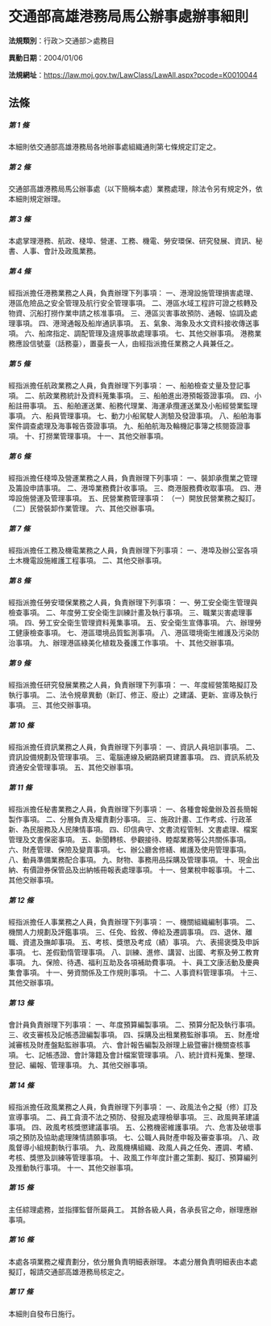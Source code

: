 # 交通部高雄港務局馬公辦事處辦事細則

**法規類別**：行政＞交通部＞處務目

**異動日期**：2004/01/06  

**法規網址**：https://law.moj.gov.tw/LawClass/LawAll.aspx?pcode=K0010044





## 法條
##### 第 1 條
本細則依交通部高雄港務局各地辦事處組織通則第七條規定訂定之。

##### 第 2 條
交通部高雄港務局馬公辦事處（以下簡稱本處）業務處理，除法令另有規定外，依本細則規定辦理。

##### 第 3 條
本處掌理港務、航政、棧埠、營運、工務、機電、勞安環保、研究發展、資訊、秘書、人事、會計及政風業務。

##### 第 4 條
經指派擔任港務業務之人員，負責辦理下列事項：
一、港灣設施管理損害處理、港區危險品之安全管理及航行安全管理事項。
二、港區水域工程許可證之核轉及物資、沉船打撈作業申請之核准事項。 
三、港區災害事故預防、通報、協調及處理事項。 
四、港灣通報及船岸通訊事項。 
五、氣象、海象及水文資料接收傳送事項。 
六、船席指定、調配管理及違規事故處理事項。 
七、其他交辦事項。 
港務業務應設信號臺（話務臺），置臺長一人，由經指派擔任業務之人員兼任之。

##### 第 5 條
經指派擔任航政業務之人員，負責辦理下列事項：
一、船舶檢查丈量及登記事項。 
二、航政業務統計及資料蒐集事項。 
三、船舶進出港預報簽證事項。 
四、小船註冊事項。 
五、船舶運送業、船務代理業、海運承攬運送業及小船經營業監理事項。 
六、船員管理事項。 
七、動力小船駕駛人測驗及發證事項。 
八、船舶海事案件調查處理及海事報告簽證事項。 
九、船舶航海及輪機記事簿之核閱簽證事項。 
十、打撈業管理事項。 
十一、其他交辦事項。

##### 第 6 條
經指派擔任棧埠及營運業務之人員，負責辦理下列事項：
一、裝卸承攬業之管理及籌設申請事項。 
二、港埠業務費計收事項。 
三、商港服務費收取事項。 
四、港埠設施營運及管理事項。 
五、民營業務管理事項： 
（一）開放民營業務之擬訂。 
（二）民營裝卸作業管理。 
六、其他交辦事項。

##### 第 7 條
經指派擔任工務及機電業務之人員，負責辦理下列事項：
一、港埠及辦公室各項土木機電設施維護工程事項。 
二、其他交辦事項。

##### 第 8 條
經指派擔任勞安環保業務之人員，負責辦理下列事項：
一、勞工安全衛生管理與檢查事項。 
二、年度勞工安全衛生訓練計畫及執行事項。 
三、職業災害處理事項。 
四、勞工安全衛生管理資料蒐集事項。
五、安全衛生宣傳事項。 
六、辦理勞工健康檢查事項。 
七、港區環境品質監測事項。 
八、港區環境衛生維護及污染防治事項。 
九、辦理港區綠美化植栽及養護工作事項。 
十、其他交辦事項。

##### 第 9 條
經指派擔任研究發展業務之人員，負責辦理下列事項：
一、年度經營策略擬訂及執行事項。 
二、法令規章異動（新訂、修正、廢止）之建議、更新、宣導及執行事項。
三、其他交辦事項。

##### 第 10 條
經指派擔任資訊業務之人員，負責辦理下列事項：
一、資訊人員培訓事項。 
二、資訊設備規劃及管理事項。 
三、電腦連線及網路網頁建置事項。 
四、資訊系統及資通安全管理事項。 
五、其他交辦事項。

##### 第 11 條
經指派擔任秘書業務之人員，負責辦理下列事項：
一、各種會報彙辦及首長簡報製作事項。 
二、分層負責及權責劃分事項。 
三、施政計畫、工作考成、行政革新、為民服務及人民陳情事項。 
四、印信典守、文書流程管制、文書處理、檔案管理及文書保密事項。 
五、新聞轉核、參觀接待、睦鄰業務等公共關係事項。 
六、財產管理、保險及變賣事項。 
七、辦公廳舍修繕、維護及使用管理事項。 
八、動員準備業務配合事項。 
九、財物、事務用品採購及管理事項。 
十、現金出納、有價證券保管品及出納帳冊報表處理事項。 
十一、營業稅申報事項。 
十二、其他交辦事項。

##### 第 12 條
經指派擔任人事業務之人員，負責辦理下列事項：
一、機關組織編制事項。 
二、機關人力規劃及評鑑事項。 
三、任免、銓敘、俸給及遷調事項。 
四、退休、離職、資遣及撫卹事項。 
五、考核、獎懲及考成（績）事項。
六、表揚褒獎及申訴事項。 
七、差假勤惰管理事項。 
八、訓練、進修、講習、出國、考察及勞工教育事項。 
九、保險、待遇、福利互助及各項補助費事項。 
十、員工文康活動及慶典集會事項。 
十一、勞資關係及工作規則事項。 
十二、人事資料管理事項。 
十三、其他交辦事項。

##### 第 13 條
會計員負責辦理下列事項：
一、年度預算編製事項。 
二、預算分配及執行事項。 
三、收支審核及記帳憑證編製事項。 
四、採購及出租業務監辦事項。 
五、財產增減審核及財產盤點監辦事項。 
六、會計報告編製及辦理上級暨審計機關查核事項。 
七、記帳憑證、會計簿籍及會計檔案管理事項。 
八、統計資料蒐集、整理、登記、編報、管理事項。 
九、其他交辦事項。

##### 第 14 條
經指派擔任政風業務之人員，負責辦理下列事項：
一、政風法令之擬（修）訂及宣導事項。
二、員工貪瀆不法之預防、發掘及處理檢舉事項。 
三、政風興革建議事項。 
四、政風考核獎懲建議事項。 
五、公務機密維護事項。 
六、危害及破壞事項之預防及協助處理陳情請願事項。 
七、公職人員財產申報及審查事項。 
八、政風督導小組規劃執行事項。 
九、政風機構組織、政風人員之任免、遷調、考績、考核、獎懲及訓練等管理事項。
十、政風工作年度計畫之策劃、擬訂、預算編列及推動執行事項。 
十一、其他交辦事項。

##### 第 15 條
主任綜理處務，並指揮監督所屬員工。
其餘各級人員，各承長官之命，辦理應辦事項。

##### 第 16 條
本處各項業務之權責劃分，依分層負責明細表辦理。
本處分層負責明細表由本處擬訂，報請交通部高雄港務局核定之。

##### 第 17 條
本細則自發布日施行。


